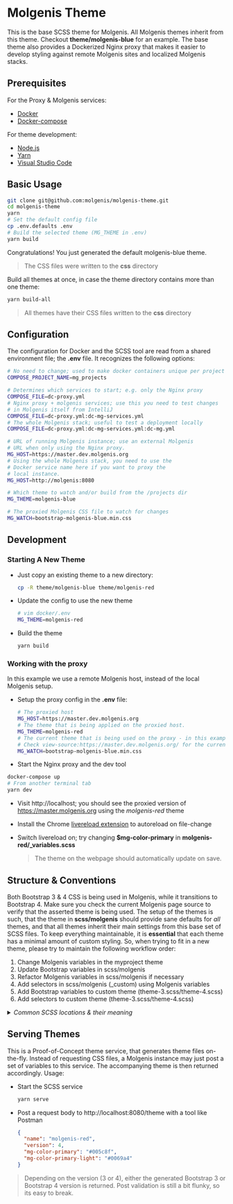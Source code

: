 # Molgenis Theme

This is the base SCSS theme for Molgenis. All Molgenis themes
inherit from this theme. Checkout **theme/molgenis-blue**
for an example. The base theme also provides a Dockerized
Nginx proxy that makes it easier to develop styling against
remote Molgenis sites and localized Molgenis stacks.

## Prerequisites

For the Proxy & Molgenis services:

* [Docker](https://docs.docker.com/docker-for-mac/install/)
* [Docker-compose](https://docs.docker.com/compose/install/)

For theme development:

* [Node.js](https://nodejs.org/dist/v14.9.0/node-v14.9.0.pkg)
* [Yarn](https://classic.yarnpkg.com/en/docs/install/#mac-stable)
* [Visual Studio Code](https://code.visualstudio.com/docs/setup/mac)

## Basic Usage

```bash
git clone git@github.com:molgenis/molgenis-theme.git
cd molgenis-theme
yarn
# Set the default config file
cp .env.defaults .env
# Build the selected theme (MG_THEME in .env)
yarn build
```

Congratulations! You just generated the default molgenis-blue theme.

> The CSS files were written to the **css** directory

Build all themes at once, in case the theme directory contains more than one theme:

```bash
yarn build-all
```

> All themes have their CSS files written to the **css** directory

## Configuration

The configuration for Docker and the SCSS tool are read from a shared
environment file; the **.env** file.
It recognizes the following options:

```bash
# No need to change; used to make docker containers unique per project
COMPOSE_PROJECT_NAME=mg_projects
```

```bash
# Determines which services to start; e.g. only the Nginx proxy
COMPOSE_FILE=dc-proxy.yml
# Nginx proxy + molgenis services; use this you need to test changes
# in Molgenis itself from IntelliJ
COMPOSE_FILE=dc-proxy.yml:dc-mg-services.yml
# The whole Molgenis stack; useful to test a deployment locally
COMPOSE_FILE=dc-proxy.yml:dc-mg-services.yml:dc-mg.yml
```

```bash
# URL of running Molgenis instance; use an external Molgenis
# URL when only using the Nginx proxy.
MG_HOST=https://master.dev.molgenis.org
# Using the whole Molgenis stack, you need to use the
# Docker service name here if you want to proxy the
# local instance.
MG_HOST=http://molgenis:8080
```

```bash
# Which theme to watch and/or build from the /projects dir
MG_THEME=molgenis-blue

# The proxied Molgenis CSS file to watch for changes
MG_WATCH=bootstrap-molgenis-blue.min.css
```

## Development

### Starting A New Theme

* Just copy an existing theme to a new directory:

  ```bash
  cp -R theme/molgenis-blue theme/molgenis-red
  ```

* Update the config to use the new theme

  ```bash
  # vim docker/.env
  MG_THEME=molgenis-red
  ```

* Build the theme

  ```bash
  yarn build
  ```

### Working with the proxy

In this example we use a remote Molgenis host, instead of the local Molgenis setup.

* Setup the proxy config in the **.env** file:

  ```bash
  # The proxied host
  MG_HOST=https://master.dev.molgenis.org
  # The theme that is being applied on the proxied host.
  MG_THEME=molgenis-red
  # The current theme that is being used on the proxy - in this example - master.dev.molgenis.org
  # Check view-source:https://master.dev.molgenis.org/ for the current theme in the <head> section
  MG_WATCH=bootstrap-molgenis-blue.min.css
  ```

* Start the Nginx proxy and the dev tool

```bash
docker-compose up
# From another terminal tab
yarn dev
```

* Visit http://localhost; you should see the proxied version of https://master.molgenis.org
  using the *molgenis-red* theme

* Install the Chrome [livereload extension](https://chrome.google.com/webstore/detail/livereload/jnihajbhpnppcggbcgedagnkighmdlei)
  to autoreload on file-change

* Switch livereload on; try changing **$mg-color-primary** in **molgenis-red/_variables.scss**

  > The theme on the webpage should automatically update on save.

## Structure & Conventions

Both Bootstrap 3 & 4 CSS is being used in Molgenis, while it transitions to Bootstrap 4.
Make sure you check the current Molgenis page source to verify that the asserted theme
is being used. The setup of the themes is such, that the theme in **scss/molgenis** should
provide sane defaults for *all* themes, and that all themes inherit their main
settings from this base set of SCSS files. To keep everything maintainable,
it is __essential__ that each theme has a minimal amount of custom styling.
So, when trying to fit in a new theme, please try to maintain the following workflow order:

1. Change Molgenis variables in the myproject theme
2. Update Bootstrap variables in scss/molgenis
3. Refactor Molgenis variables in scss/molgenis if necessary
4. Add selectors in scss/molgenis (_custom) using Molgenis variables
5. Add Bootstrap variables to custom theme (theme-3.scss/theme-4.scss)
6. Add selectors to custom theme (theme-3.scss/theme-4.scss)

<details>
<summary><em>Common SCSS locations & their meaning</em></summary>

```markdown
* **theme-3.scss** is the root source-file for the generated Molgenis Bootstrap 3 theme
* **theme-4.scss** is the root source-file for the generated Molgenis Bootstrap 4 theme
* Theme variables go in **./theme/myproject/_variables.scss**
* Theme-agnostic fixes should be made in the main theme at **./scss/molgenis**
* Molgenis theme variables start with the **mg-** prefix
* Molgenis theme variables are in **./scss/molgenis/_variables.scss**
* Do not use Bootstrap variables in themes directly if you don't need to;
* use the **mg-** prefixed Molgenis theme variables instead
* Bootstrap-3 variables are in **./node_modules/bootstrap-sass/assets/stylesheets/bootstrap/_variables.scss**
* Bootstrap-4 variables are in **./node_modules/bootstrap-scss/_variables.scss**
* Bootstrap-3 variables are customized in **./scss/molgenis/theme-3/_variables.scss**
* Bootstrap-4 variables are customized in **./scss/molgenis/theme-4/_variables.scss**
* Small theme-agnostic Bootstrap-agnostic selectors are in **scss/molgenis/_custom.scss**
* Extensive theme-agnostic Bootstrap-agnostic selectors are in **scss/molgenis/elements/_some-page-element.scss**
* Small theme-agnostic Bootstrap-3 specific selectors are in **scss/molgenis/theme-3/_custom.scss**
* Extensive theme-agnostic Bootstrap-3 specific selectors are in **scss/molgenis/theme-3/elements/_some-page-element.scss**
* Theme-agnostic Bootstrap-4 specific selectors are in **scss/molgenis/theme-4/_custom.scss**
* Extensive theme-agnostic Bootstrap-4 specific selectors are in **scss/molgenis/theme-4/elements/_some-page-element.scss**
```

</details>

## Serving Themes

This is a Proof-of-Concept theme service, that generates theme files on-the-fly.
Instead of requesting CSS files, a Molgenis instance may just post a set of
variables to this service. The accompanying theme is then returned accordingly.
Usage:

* Start the SCSS service

  ```bash
  yarn serve
  ```

* Post a request body to http://localhost:8080/theme with a tool like Postman

  ```json
  {
    "name": "molgenis-red",
    "version": 4,
    "mg-color-primary": "#005c8f",
    "mg-color-primary-light": "#0069a4"
  }
  ```

> Depending on the version (3 or 4), either the generated Bootstrap 3 or Bootstrap 4
  version is returned. Post validation is still a bit flunky, so its easy to break.